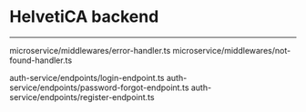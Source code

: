# HelvetiCA backend

-----------------------------------------

microservice/middlewares/error-handler.ts
microservice/middlewares/not-found-handler.ts

auth-service/endpoints/login-endpoint.ts
auth-service/endpoints/password-forgot-endpoint.ts
auth-service/endpoints/register-endpoint.ts
